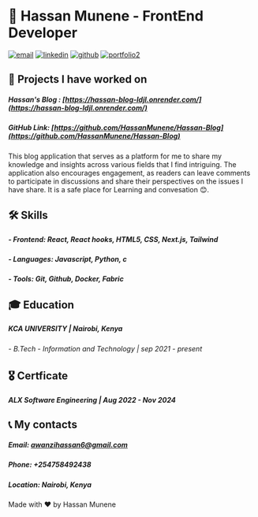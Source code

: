 # 🌟 Hassan Munene - FrontEnd Developer
[![email](https://github.com/user-attachments/assets/f23e013f-c317-4f36-8eae-f66a284ba62a)](mailto:awanzihassan6@gmail.com) [![linkedin](https://github.com/user-attachments/assets/79b9f20b-c443-4586-9c03-5f6088c4efb0)](https://www.linkedin.com/in/hassan-munene-41290b237/) [![github](https://github.com/user-attachments/assets/a19c3972-7824-4299-bb9e-53da0a10229b)](https://github.com/HassanMunene) [![portfolio2](https://github.com/user-attachments/assets/d4840442-9a1d-4fb1-9e04-b9988ef246c1)](https://hassanmunene.netlify.app/)

## 📂 Projects I have worked on
##### Hassan's Blog : [https://hassan-blog-ldjl.onrender.com/](https://hassan-blog-ldjl.onrender.com/)
##### GitHub Link: [https://github.com/HassanMunene/Hassan-Blog](https://github.com/HassanMunene/Hassan-Blog)
This blog application that serves as a platform for me to share my knowledge and insights across various fields that I find intriguing. The application also encourages engagement, as readers can leave comments to participate in discussions and share their perspectives on the issues I have share. It is a safe place for Learning and convesation 😊.


## 🛠️ Skills
##### - Frontend: React, React hooks, HTML5, CSS, Next.js, Tailwind
##### - Languages: Javascript, Python, c
##### - Tools: Git, Github, Docker, Fabric

## 🎓 Education
##### KCA UNIVERSITY | Nairobi, Kenya
  ###### - B.Tech - Information and Technology | sep 2021 - present

## 🎖️ Certficate
##### ALX Software Engineering | Aug 2022 - Nov 2024

## 📞 My contacts
##### Email: awanzihassan6@gmail.com
##### Phone: +254758492438
##### Location: Nairobi, Kenya


Made with ❤️ by Hassan Munene




